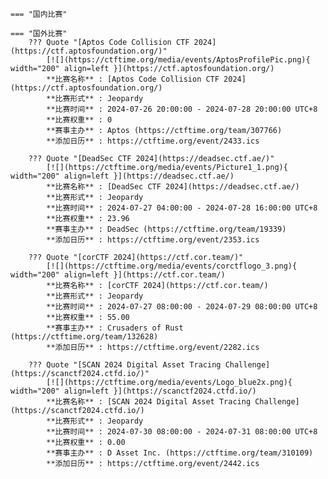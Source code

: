     === "国内比赛"
    
    === "国外比赛"
        ??? Quote "[Aptos Code Collision CTF 2024](https://ctf.aptosfoundation.org/)"  
            [![](https://ctftime.org/media/events/AptosProfilePic.png){ width="200" align=left }](https://ctf.aptosfoundation.org/)  
            **比赛名称** : [Aptos Code Collision CTF 2024](https://ctf.aptosfoundation.org/)  
            **比赛形式** : Jeopardy  
            **比赛时间** : 2024-07-26 20:00:00 - 2024-07-28 20:00:00 UTC+8  
            **比赛权重** : 0  
            **赛事主办** : Aptos (https://ctftime.org/team/307766)  
            **添加日历** : https://ctftime.org/event/2433.ics  
            
        ??? Quote "[DeadSec CTF 2024](https://deadsec.ctf.ae/)"  
            [![](https://ctftime.org/media/events/Picture1_1.png){ width="200" align=left }](https://deadsec.ctf.ae/)  
            **比赛名称** : [DeadSec CTF 2024](https://deadsec.ctf.ae/)  
            **比赛形式** : Jeopardy  
            **比赛时间** : 2024-07-27 04:00:00 - 2024-07-28 16:00:00 UTC+8  
            **比赛权重** : 23.96  
            **赛事主办** : DeadSec (https://ctftime.org/team/19339)  
            **添加日历** : https://ctftime.org/event/2353.ics  
            
        ??? Quote "[corCTF 2024](https://ctf.cor.team/)"  
            [![](https://ctftime.org/media/events/corctflogo_3.png){ width="200" align=left }](https://ctf.cor.team/)  
            **比赛名称** : [corCTF 2024](https://ctf.cor.team/)  
            **比赛形式** : Jeopardy  
            **比赛时间** : 2024-07-27 08:00:00 - 2024-07-29 08:00:00 UTC+8  
            **比赛权重** : 55.00  
            **赛事主办** : Crusaders of Rust (https://ctftime.org/team/132628)  
            **添加日历** : https://ctftime.org/event/2282.ics  
            
        ??? Quote "[SCAN 2024 Digital Asset Tracing Challenge](https://scanctf2024.ctfd.io/)"  
            [![](https://ctftime.org/media/events/Logo_blue2x.png){ width="200" align=left }](https://scanctf2024.ctfd.io/)  
            **比赛名称** : [SCAN 2024 Digital Asset Tracing Challenge](https://scanctf2024.ctfd.io/)  
            **比赛形式** : Jeopardy  
            **比赛时间** : 2024-07-30 08:00:00 - 2024-07-31 08:00:00 UTC+8  
            **比赛权重** : 0.00  
            **赛事主办** : D Asset Inc. (https://ctftime.org/team/310109)  
            **添加日历** : https://ctftime.org/event/2442.ics  
            